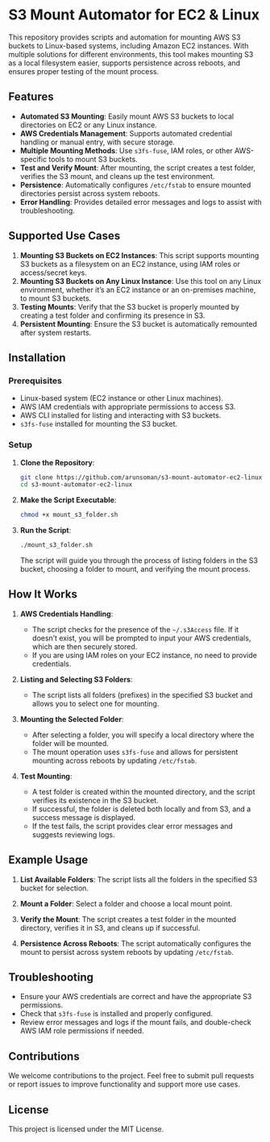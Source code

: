 # S3 Mount Automator for EC2 & Linux

This repository provides scripts and automation for mounting AWS S3 buckets to Linux-based systems, including Amazon EC2 instances. With multiple solutions for different environments, this tool makes mounting S3 as a local filesystem easier, supports persistence across reboots, and ensures proper testing of the mount process.

## Features

- **Automated S3 Mounting**: Easily mount AWS S3 buckets to local directories on EC2 or any Linux instance.
- **AWS Credentials Management**: Supports automated credential handling or manual entry, with secure storage.
- **Multiple Mounting Methods**: Use `s3fs-fuse`, IAM roles, or other AWS-specific tools to mount S3 buckets.
- **Test and Verify Mount**: After mounting, the script creates a test folder, verifies the S3 mount, and cleans up the test environment.
- **Persistence**: Automatically configures `/etc/fstab` to ensure mounted directories persist across system reboots.
- **Error Handling**: Provides detailed error messages and logs to assist with troubleshooting.

## Supported Use Cases

1. **Mounting S3 Buckets on EC2 Instances**: This script supports mounting S3 buckets as a filesystem on an EC2 instance, using IAM roles or access/secret keys.
2. **Mounting S3 Buckets on Any Linux Instance**: Use this tool on any Linux environment, whether it’s an EC2 instance or an on-premises machine, to mount S3 buckets.
3. **Testing Mounts**: Verify that the S3 bucket is properly mounted by creating a test folder and confirming its presence in S3.
4. **Persistent Mounting**: Ensure the S3 bucket is automatically remounted after system restarts.

## Installation

### Prerequisites

- Linux-based system (EC2 instance or other Linux machines).
- AWS IAM credentials with appropriate permissions to access S3.
- AWS CLI installed for listing and interacting with S3 buckets.
- `s3fs-fuse` installed for mounting the S3 bucket.

### Setup

1. **Clone the Repository**:
    ```bash
    git clone https://github.com/arunsoman/s3-mount-automator-ec2-linux.git
    cd s3-mount-automator-ec2-linux
    ```

2. **Make the Script Executable**:
    ```bash
    chmod +x mount_s3_folder.sh
    ```

3. **Run the Script**:
    ```bash
    ./mount_s3_folder.sh
    ```

    The script will guide you through the process of listing folders in the S3 bucket, choosing a folder to mount, and verifying the mount process.

## How It Works

1. **AWS Credentials Handling**: 
   - The script checks for the presence of the `~/.s3Access` file. If it doesn’t exist, you will be prompted to input your AWS credentials, which are then securely stored.
   - If you are using IAM roles on your EC2 instance, no need to provide credentials.
   
2. **Listing and Selecting S3 Folders**:
   - The script lists all folders (prefixes) in the specified S3 bucket and allows you to select one for mounting.
   
3. **Mounting the Selected Folder**:
   - After selecting a folder, you will specify a local directory where the folder will be mounted.
   - The mount operation uses `s3fs-fuse` and allows for persistent mounting across reboots by updating `/etc/fstab`.

4. **Test Mounting**:
   - A test folder is created within the mounted directory, and the script verifies its existence in the S3 bucket.
   - If successful, the folder is deleted both locally and from S3, and a success message is displayed.
   - If the test fails, the script provides clear error messages and suggests reviewing logs.

## Example Usage

1. **List Available Folders**:
    The script lists all the folders in the specified S3 bucket for selection.

2. **Mount a Folder**:
    Select a folder and choose a local mount point.

3. **Verify the Mount**:
    The script creates a test folder in the mounted directory, verifies it in S3, and cleans up if successful.

4. **Persistence Across Reboots**:
    The script automatically configures the mount to persist across system reboots by updating `/etc/fstab`.

## Troubleshooting

- Ensure your AWS credentials are correct and have the appropriate S3 permissions.
- Check that `s3fs-fuse` is installed and properly configured.
- Review error messages and logs if the mount fails, and double-check AWS IAM role permissions if needed.

## Contributions

We welcome contributions to the project. Feel free to submit pull requests or report issues to improve functionality and support more use cases.

## License

This project is licensed under the MIT License.
